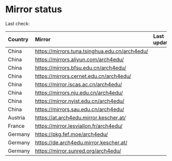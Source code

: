 <script src="./time.js"></script>
# Mirror status
Last check: <script type="text/javascript">localize(1714616852.6116068);</script>

|Country|Mirror|Last update|
|:------|:-----|:----------|
|China|https://mirrors.tuna.tsinghua.edu.cn/arch4edu/|<script type="text/javascript">localize(1714588368);</script>|
|China|https://mirrors.aliyun.com/arch4edu/|<script type="text/javascript">localize(1714588368);</script>|
|China|https://mirrors.bfsu.edu.cn/arch4edu/|<script type="text/javascript">localize(1714588368);</script>|
|China|https://mirrors.cernet.edu.cn/arch4edu/|<script type="text/javascript">localize(1714588368);</script>|
|China|https://mirror.iscas.ac.cn/arch4edu/|<script type="text/javascript">localize(1714588368);</script>|
|China|https://mirrors.nju.edu.cn/arch4edu/|<script type="text/javascript">localize(1714415709);</script>|
|China|https://mirror.nyist.edu.cn/arch4edu/|<script type="text/javascript">localize(1714588368);</script>|
|China|https://mirrors.sau.edu.cn/arch4edu/|<script type="text/javascript">localize(1714588368);</script>|
|Austria|https://at.arch4edu.mirror.kescher.at/|<script type="text/javascript">localize(1714588368);</script>|
|France|https://mirror.lesviallon.fr/arch4edu/|<script type="text/javascript">localize(1714588368);</script>|
|Germany|https://pkg.fef.moe/arch4edu/|<script type="text/javascript">localize(1714588368);</script>|
|Germany|https://de.arch4edu.mirror.kescher.at/|<script type="text/javascript">localize(1714588368);</script>|
|Germany|https://mirror.sunred.org/arch4edu/|<script type="text/javascript">localize(1714588368);</script>|

<script src="./tablefilter/tablefilter.js"></script>
<script src="./table.js"></script>